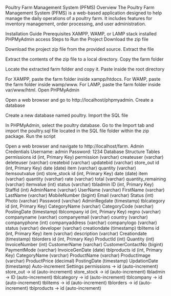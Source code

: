 Poultry Farm Management System (PFMS)
Overview
The Poultry Farm Management System (PFMS) is a web-based application designed to help manage the daily operations of a poultry farm. It includes features for inventory management, order processing, and user administration.

Installation Guide
Prerequisites
XAMPP, WAMP, or LAMP stack installed
PHPMyAdmin access
Steps to Run the Project
Download the zip file

Download the project zip file from the provided source.
Extract the file

Extract the contents of the zip file to a local directory.
Copy the farm folder

Locate the extracted farm folder and copy it.
Paste inside the root directory

For XAMPP, paste the farm folder inside xampp/htdocs.
For WAMP, paste the farm folder inside wamp/www.
For LAMP, paste the farm folder inside var/www/html.
Open PHPMyAdmin

Open a web browser and go to http://localhost/phpmyadmin.
Create a database

Create a new database named poultry.
Import the SQL file

In PHPMyAdmin, select the poultry database.
Go to the Import tab and import the poultry.sql file located in the SQL file folder within the zip package.
Run the script

Open a web browser and navigate to http://localhost/farm.
Admin Credentials
Username: admin
Password: 1234
Database Structure
Tables
permissions
id (int, Primary Key)
permission (varchar)
createuser (varchar)
deleteuser (varchar)
createbid (varchar)
updatebid (varchar)
store_out
id (int, Primary Key)
date (date)
item (varchar)
quantity (varchar)
itemsoutvalue (int)
store_stock
id (int, Primary Key)
date (date)
item (varchar)
quantity (varchar)
rate (varchar)
total (varchar)
quantity_remaining (varchar)
itemvalue (int)
status (varchar)
tbladmin
ID (int, Primary Key)
Staffid (int)
AdminName (varchar)
UserName (varchar)
FirstName (varchar)
LastName (varchar)
MobileNumber (bigint)
Email (varchar)
Status (int)
Photo (varchar)
Password (varchar)
AdminRegdate (timestamp)
tblcategory
id (int, Primary Key)
CategoryName (varchar)
CategoryCode (varchar)
PostingDate (timestamp)
tblcompany
id (int, Primary Key)
regno (varchar)
companyname (varchar)
companyemail (varchar)
country (varchar)
companyphone (int)
companyaddress (varchar)
companylogo (varchar)
status (varchar)
developer (varchar)
creationdate (timestamp)
tblitems
id (int, Primary Key)
item (varchar)
description (varchar)
Creationdate (timestamp)
tblorders
id (int, Primary Key)
ProductId (int)
Quantity (int)
InvoiceNumber (int)
CustomerName (varchar)
CustomerContactNo (bigint)
PaymentMode (varchar)
InvoiceGenDate (date)
tblproducts
id (int, Primary Key)
CategoryName (varchar)
ProductName (varchar)
ProductImage (varchar)
ProductPrice (decimal)
PostingDate (timestamp)
UpdationDate (timestamp)
Auto-increment Settings
permissions -> id (auto-increment)
store_out -> id (auto-increment)
store_stock -> id (auto-increment)
tbladmin -> ID (auto-increment)
tblcategory -> id (auto-increment)
tblcompany -> id (auto-increment)
tblitems -> id (auto-increment)
tblorders -> id (auto-increment)
tblproducts -> id (auto-increment)
